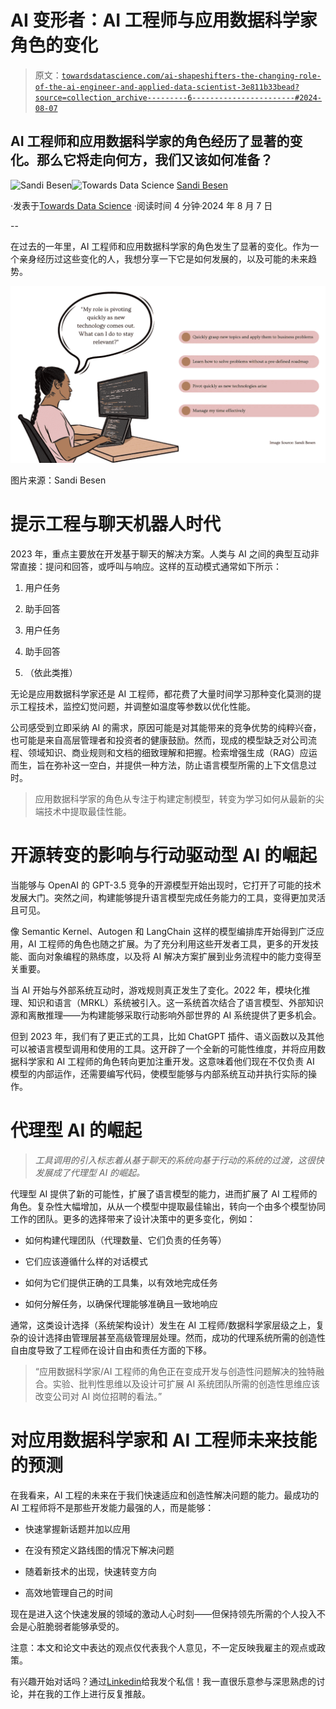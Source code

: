 # AI 变形者：AI 工程师与应用数据科学家角色的变化

> 原文：[`towardsdatascience.com/ai-shapeshifters-the-changing-role-of-the-ai-engineer-and-applied-data-scientist-3e811b33bead?source=collection_archive---------6-----------------------#2024-08-07`](https://towardsdatascience.com/ai-shapeshifters-the-changing-role-of-the-ai-engineer-and-applied-data-scientist-3e811b33bead?source=collection_archive---------6-----------------------#2024-08-07)

## AI 工程师和应用数据科学家的角色经历了显著的变化。那么它将走向何方，我们又该如何准备？

[](https://medium.com/@sandibesen?source=post_page---byline--3e811b33bead--------------------------------)![Sandi Besen](https://medium.com/@sandibesen?source=post_page---byline--3e811b33bead--------------------------------)[](https://towardsdatascience.com/?source=post_page---byline--3e811b33bead--------------------------------)![Towards Data Science](https://towardsdatascience.com/?source=post_page---byline--3e811b33bead--------------------------------) [Sandi Besen](https://medium.com/@sandibesen?source=post_page---byline--3e811b33bead--------------------------------)

·发表于[Towards Data Science](https://towardsdatascience.com/?source=post_page---byline--3e811b33bead--------------------------------) ·阅读时间 4 分钟·2024 年 8 月 7 日

--

在过去的一年里，AI 工程师和应用数据科学家的角色发生了显著的变化。作为一个亲身经历过这些变化的人，我想分享一下它是如何发展的，以及可能的未来趋势。

![](img/06507817b7cb11146e462e457bf42357.png)

图片来源：Sandi Besen

# 提示工程与聊天机器人时代

2023 年，重点主要放在开发基于聊天的解决方案。人类与 AI 之间的典型互动非常直接：提问和回答，或呼叫与响应。这样的互动模式通常如下所示：

1.  用户任务

1.  助手回答

1.  用户任务

1.  助手回答

1.  （依此类推）

无论是应用数据科学家还是 AI 工程师，都花费了大量时间学习那种变化莫测的提示工程技术，监控幻觉问题，并调整如温度等参数以优化性能。

公司感受到立即采纳 AI 的需求，原因可能是对其能带来的竞争优势的纯粹兴奋，也可能是来自高层管理者和投资者的健康鼓励。然而，现成的模型缺乏对公司流程、领域知识、商业规则和文档的细致理解和把握。检索增强生成（RAG）应运而生，旨在弥补这一空白，并提供一种方法，防止语言模型所需的上下文信息过时。

> 应用数据科学家的角色从专注于构建定制模型，转变为学习如何从最新的尖端技术中提取最佳性能。

# 开源转变的影响与行动驱动型 AI 的崛起

当能够与 OpenAI 的 GPT-3.5 竞争的开源模型开始出现时，它打开了可能的技术发展大门。突然之间，构建能够提升语言模型完成任务能力的工具，变得更加灵活且可见。

像 Semantic Kernel、Autogen 和 LangChain 这样的模型编排库开始得到广泛应用，AI 工程师的角色也随之扩展。为了充分利用这些开发者工具，更多的开发技能、面向对象编程的熟练度，以及将 AI 解决方案扩展到业务流程中的能力变得至关重要。

当 AI 开始与外部系统互动时，游戏规则真正发生了变化。2022 年，模块化推理、知识和语言（MRKL）系统被引入。这一系统首次结合了语言模型、外部知识源和离散推理——为构建能够采取行动影响外部世界的 AI 系统提供了更多机会。

但到 2023 年，我们有了更正式的工具，比如 ChatGPT 插件、语义函数以及其他可以被语言模型调用和使用的工具。这开辟了一个全新的可能性维度，并将应用数据科学家和 AI 工程师的角色转向更加注重开发。这意味着他们现在不仅负责 AI 模型的内部运作，还需要编写代码，使模型能够与内部系统互动并执行实际的操作。

# 代理型 AI 的崛起

> *工具调用的引入标志着从基于聊天的系统向基于行动的系统的过渡，这很快发展成了代理型 AI 的崛起。*

代理型 AI 提供了新的可能性，扩展了语言模型的能力，进而扩展了 AI 工程师的角色。复杂性大幅增加，从从一个模型中提取最佳输出，转向一个由多个模型协同工作的团队。更多的选择带来了设计决策中的更多变化，例如：

+   如何构建代理团队（代理数量、它们负责的任务等）

+   它们应该遵循什么样的对话模式

+   如何为它们提供正确的工具集，以有效地完成任务

+   如何分解任务，以确保代理能够准确且一致地响应

通常，这类设计选择（系统架构设计）发生在 AI 工程师/数据科学家层级之上，复杂的设计选择由管理层甚至高级管理层处理。然而，成功的代理系统所需的创造性自由度导致了工程师在设计自由和责任方面的下移。

> “应用数据科学家/AI 工程师的角色正在变成开发与创造性问题解决的独特融合。实验、批判性思维以及设计可扩展 AI 系统团队所需的创造性思维应该改变公司对 AI 岗位招聘的看法。”

# 对应用数据科学家和 AI 工程师未来技能的预测

在我看来，AI 工程的未来在于我们快速适应和创造性解决问题的能力。最成功的 AI 工程师将不是那些开发能力最强的人，而是能够：

+   快速掌握新话题并加以应用

+   在没有预定义路线图的情况下解决问题

+   随着新技术的出现，快速转变方向

+   高效地管理自己的时间

现在是进入这个快速发展的领域的激动人心时刻——但保持领先所需的个人投入不会是心脏脆弱者能够承受的。

注意：本文和论文中表达的观点仅代表我个人意见，不一定反映我雇主的观点或政策。

有兴趣开始对话吗？通过[Linkedin](https://www.linkedin.com/in/sandibesen/)给我发个私信！我一直很乐意参与深思熟虑的讨论，并在我的工作上进行反复推敲。
